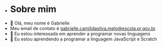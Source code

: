 - # Sobre mim
-  👋 Olá, meu nome é Gabrielle
-  Meu email de contato é gabrielle.camilidasilva.melo@escola.pr.gov.br
- 👀 Eu estou interessada em aprender a programar novas linguagens
- 🌱 Eu estou aprendendo a programar a linguagem JavaScript e Scratch
